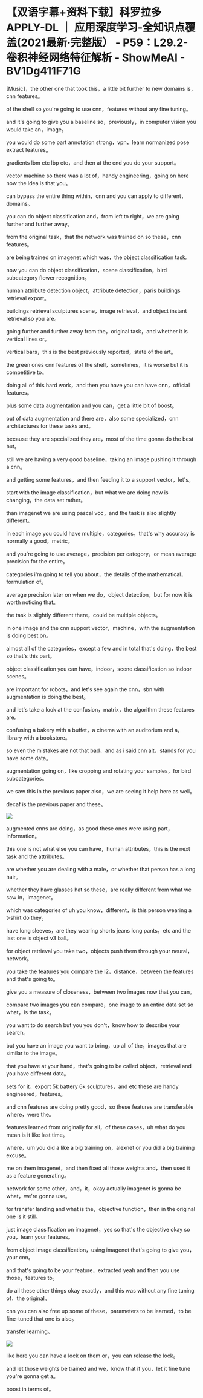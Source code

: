 # 【双语字幕+资料下载】科罗拉多 APPLY-DL ｜ 应用深度学习-全知识点覆盖(2021最新·完整版） - P59：L29.2- 卷积神经网络特征解析 - ShowMeAI - BV1Dg411F71G

[Music]，the other one that took this，a little bit further to new domains is，cnn features。

of the shell so you're going to use cnn，features without any fine tuning。

and it's going to give you a baseline so，previously，in computer vision you would take an，image。

you would do some part annotation strong，vpn，learn normanized pose extract features。

gradients lbm etc lbp etc，and then at the end you do your support。

vector machine so there was a lot of，handy engineering，going on here now the idea is that you。

can bypass the entire thing within，cnn and you can apply to different，domains。

you can do object classification and，from left to right，we are going further and further away。

from the original task，that the network was trained on so these，cnn features。

are being trained on imagenet which was，the object classification task。

now you can do object classification，scene classification，bird subcategory flower recognition。

human attribute detection object，attribute detection，paris buildings retrieval export。

buildings retrieval sculptures scene，image retrieval，and object instant retrieval so you are。

going further and further away from the，original task，and whether it is vertical lines or。

vertical bars，this is the best previously reported，state of the art。

the green ones cnn features of the shell，sometimes，it is worse but it is competitive to。

doing all of this hard work，and then you have you can have cnn，official features。

plus some data augmentation and you can，get a little bit of boost。

out of data augmentation and there are，also some specialized，cnn architectures for these tasks and。

because they are specialized they are，most of the time gonna do the best but。

still we are having a very good baseline，taking an image pushing it through a cnn。

and getting some features，and then feeding it to a support vector，let's。

start with the image classification，but what we are doing now is changing，the data set rather。

than imagenet we are using pascal voc，and the task is also slightly different。

in each image you could have multiple，categories，that's why accuracy is normally a good，metric。

and you're going to use average，precision per category，or mean average precision for the entire。

categories i'm going to tell you about，the details of the mathematical，formulation of。

average precision later on when we do，object detection，but for now it is worth noticing that。

the task is slightly different there，could be multiple objects。

in one image and the cnn support vector，machine，with the augmentation is doing best on。

almost all of the categories，except a few and in total that's doing，the best so that's this part。

object classification you can have，indoor，scene classification so indoor scenes。

are important for robots，and let's see again the cnn，sbn with augmentation is doing the best。

and let's take a look at the confusion，matrix，the algorithm these features are。

confusing a bakery with a buffet，a cinema with an auditorium and a，library with a bookstore。

so even the mistakes are not that bad，and as i said cnn alt，stands for you have some data。

augmentation going on，like cropping and rotating your samples，for bird subcategories。

we saw this in the previous paper also，we are seeing it help here as well。

decaf is the previous paper and these。

![](img/70103191a1992f1bf480b54297b4ba16_1.png)

augmented cnns are doing，as good these ones were using part，information。

this one is not what else you can have，human attributes，this is the next task and the attributes。

are whether you are dealing with a male，or whether that person has a long hair。

whether they have glasses hat so these，are really different from what we saw in，imagenet。

which was categories of uh you know，different，is this person wearing a t-shirt do they。

have long sleeves，are they wearing shorts jeans long pants，etc and the last one is object v3 ball。

for object retrieval you take two，objects push them through your neural，network。

you take the features you compare the l2，distance，between the features and that's going to。

give you a measure of closeness，between two images now that you can。

compare two images you can compare，one image to an entire data set so what，is the task。

you want to do search but you you don't，know how to describe your search。

but you have an image you want to bring，up all of the，images that are similar to the image。

that you have at your hand，that's going to be called object，retrieval and you have different data。

sets for it，export 5k battery 6k sculptures，and etc these are handy engineered，features。

and cnn features are doing pretty good，so these features are transferable where，were the。

features learned from originally for all，of these cases，uh what do you mean is it like last time。

where，um you did a like a big training on，alexnet or you did a big training excuse。

me on them imagenet，and then fixed all those weights and，then used it as a feature generating。

network for some other，and，it，okay actually imagenet is gonna be what，we're gonna use。

for transfer landing and what is the，objective function，then in the original one is it still。

just image classification on imagenet，yes so that's the objective okay so you，learn your features。

from object image classification，using imagenet that's going to give you，your cnn。

and that's going to be your feature，extracted yeah and then you use those，features to。

do all these other things okay exactly，and this was without any fine tuning of，the original。

cnn you can also free up some of these，parameters to be learned，to be fine-tuned that one is also。

transfer learning。

![](img/70103191a1992f1bf480b54297b4ba16_3.png)

like here you can have a lock on them or，you can release the lock。

and let those weights be trained and we，know that if you，let it fine tune you're gonna get a。

boost in terms of。